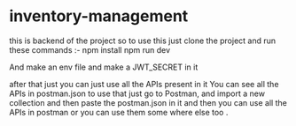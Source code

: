 # inventory-management


this is backend of the project so to use this just clone the project and run these commands :-
npm install
npm run dev

And make an env file and make a JWT_SECRET in it

after that just you can just use all the APIs present in it 
You can see all the APIs in postman.json 
to use that just go to Postman, and import a new collection and then paste the postman.json in it and then you can use all the APIs in postman or you can use them some where else too .
